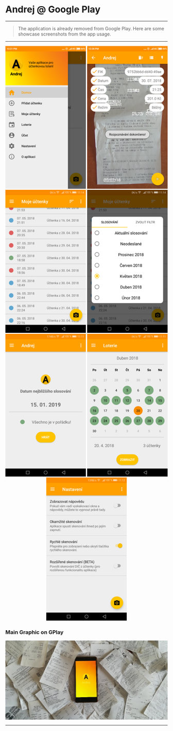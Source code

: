 # Andrej @ Google Play

---

> The application is already removed from Google Play. Here are some showcase  screenshots from the app usage.

---

<p align="center">
  <img src="./screens/screen_1.png" title="" alt="TODOALT" width="250">
  <img src="./screens/screen_2.png" title="" alt="TODOALT" width="250">
  <img src="./screens/screen_3.png" title="" alt="TODOALT" width="250">
  <img src="./screens/screen_4.png" title="" alt="TODOALT" width="250">
  <img src="./screens/screen_5.png" title="" alt="TODOALT" width="250">
  <img src="./screens/screen_6.png" title="" alt="TODOALT" width="250">
  <img src="./screens/screen_7.png" title="" alt="TODOALT" width="250">
</p>

### Main Graphic on GPlay

![](./main_graphic.jpg)



---